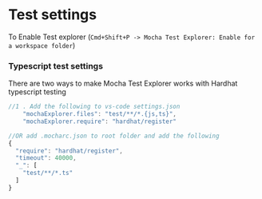 # Test settings

To Enable Test explorer (`Cmd+Shift+P -> Mocha Test Explorer: Enable for a workspace folder`)

### Typescript test settings

There are two ways to make Mocha Test Explorer works with Hardhat typescript testing

```javascript
//1 . Add the following to vs-code settings.json
    "mochaExplorer.files": "test/**/*.{js,ts}",
    "mochaExplorer.require": "hardhat/register"
```

```javascript
//OR add .mocharc.json to root folder and add the following
{
  "require": "hardhat/register",
  "timeout": 40000,
  "_": [
    "test/**/*.ts"
  ]
}

```